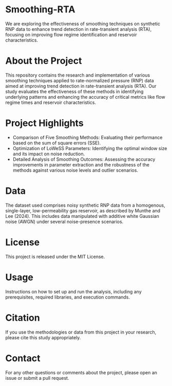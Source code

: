 # Smoothing-RTA
We are exploring the effectiveness of smoothing techniques on synthetic RNP data to enhance trend detection in rate-transient analysis (RTA), focusing on improving flow regime identification and reservoir characteristics.

# About the Project
This repository contains the research and implementation of various smoothing techniques applied to rate-normalized pressure (RNP) data aimed at improving trend detection in rate-transient analysis (RTA). Our study evaluates the effectiveness of these methods in identifying underlying patterns and enhancing the accuracy of critical metrics like flow regime times and reservoir characteristics.

# Project Highlights
- Comparison of Five Smoothing Methods: Evaluating their performance based on the sum of square errors (SSE).
- Optimization of LoWeSS Parameters: Identifying the optimal window size and its impact on noise reduction.
- Detailed Analysis of Smoothing Outcomes: Assessing the accuracy improvements in parameter extraction and the robustness of the methods against various noise levels and outlier scenarios.

# Data
The dataset used comprises noisy synthetic RNP data from a homogenous, single-layer, low-permeability gas reservoir, as described by Munthe and Lee (2024). This includes data manipulated with additive white Gaussian noise (AWGN) under several noise-presence scenarios.

# License
This project is released under the MIT License.

# Usage
Instructions on how to set up and run the analysis, including any prerequisites, required libraries, and execution commands.

# Citation
If you use the methodologies or data from this project in your research, please cite this study appropriately.

# Contact
For any other questions or comments about the project, please open an issue or submit a pull request.
